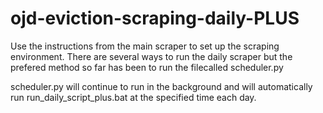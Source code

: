 # ojd-eviction-scraping-daily-PLUS

Use the instructions from the main scraper to set up the scraping environment.  There are several ways to run the daily scraper but the prefered method so far has been to run the filecalled scheduler.py

scheduler.py will continue to run in the background and will automatically run run_daily_script_plus.bat at the specified time each day.
